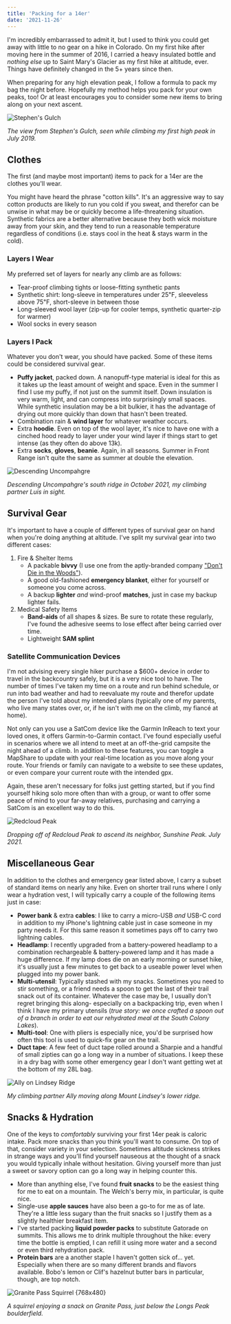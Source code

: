 ```yaml
---
title: 'Packing for a 14er'
date: '2021-11-26'
---
```


I'm incredibly embarrassed to admit it, but I used to think you could get away with little to no gear on a hike in Colorado. On my first hike after moving here in the summer of 2016, I carried a heavy insulated bottle and _nothing else_ up to Saint Mary's Glacier as my first hike at altitude, ever. Things have definitely changed in the 5+ years since then.

When preparing for any high elevation peak, I follow a formula to pack my bag the night before. Hopefully my method helps you pack for your own peaks, too! Or at least encourages you to consider some new items to bring along on your next ascent.

![Stephen's Gulch](https://live.staticflickr.com/65535/51795047198_68e246b5e4_c.jpg)

_The view from Stephen's Gulch, seen while climbing my first high peak in July 2019._

## Clothes

The first (and maybe most important) items to pack for a 14er are the clothes you'll wear.

You might have heard the phrase "cotton kills". It's an aggressive way to say cotton products are likely to run you cold if you sweat, and therefor can be unwise in what may be or quickly become a life-threatening situation. Synthetic fabrics are a better alternative because they both wick moisture away from your skin, and they tend to run a reasonable temperature regardless of conditions (i.e. stays cool in the heat & stays warm in the cold).

### Layers I Wear

My preferred set of layers for nearly any climb are as follows:

- Tear-proof climbing tights or loose-fitting synthetic pants
- Synthetic shirt: long-sleeve in temperatures under 25℉, sleeveless above 75℉, short-sleeve in between those
- Long-sleeved wool layer (zip-up for cooler temps, synthetic quarter-zip for warmer)
- Wool socks in every season

### Layers I Pack

Whatever you don't wear, you should have packed. Some of these items could be considered survival gear.

- **Puffy jacket**, packed down. A nanopuff-type material is ideal for this as it takes up the least amount of weight and space. Even in the summer I find I use my puffy, if not just on the summit itself. Down insulation is very warm, light, and can compress into surprisingly small spaces. While synthetic insulation may be a bit bulkier, it has the advantage of drying out more quickly than down that hasn't been treated.
- Combination rain & **wind layer** for whatever weather occurs.
- Extra **hoodie**. Even on top of the wool layer, it's nice to have one with a cinched hood ready to layer under your wind layer if things start to get intense (as they often do above 13k).
- Extra **socks**, **gloves**, **beanie**. Again, in all seasons. Summer in Front Range isn't quite the same as summer at double the elevation.

![Descending Uncompahgre](https://live.staticflickr.com/65535/51789832732_4de85ea534_b.jpg)

_Descending Uncompahgre's south ridge in October 2021, my climbing partner Luis in sight._

## Survival Gear

It's important to have a couple of different types of survival gear on hand when you're doing anything at altitude. I've split my survival gear into two different cases:

1. Fire & Shelter Items
   - A packable **bivvy** (I use one from the aptly-branded company ["Don't Die in the Woods"](https://dontdieinthewoods.com)).
   - A good old-fashioned **emergency blanket**, either for yourself or someone you come across.
   - A backup **lighter** _and_ wind-proof **matches**, just in case my backup lighter fails.
2. Medical Safety Items
   - **Band-aids** of all shapes & sizes. Be sure to rotate these regularly, I've found the adhesive seems to lose effect after being carried over time.
   - Lightweight **SAM splint**

### Satellite Communication Devices

I'm not advising every single hiker purchase a $600+ device in order to travel in the backcountry safely, but it is a very nice tool to have. The number of times I've taken my time on a route and run behind schedule, or run into bad weather and had to reevaluate my route and therefor update the person I've told about my intended plans (typically one of my parents, who live many states over, or, if he isn't with me on the climb, my fiancé at home).

Not only can you use a SatCom device like the Garmin InReach to text your loved ones, it offers Garmin-to-Garmin contact. I've found especially useful in scenarios where we all intend to meet at an off-the-grid campsite the night ahead of a climb. In addition to these features, you can toggle a MapShare to update with your real-time location as you move along your route. Your friends or family can navigate to a website to see these updates, or even compare your current route with the intended gpx.

Again, these aren't necessary for folks just getting started, but if you find yourself hiking solo more often than with a group, or want to offer some peace of mind to your far-away relatives, purchasing and carrying a SatCom is an excellent way to do this.

![Redcloud Peak](https://live.staticflickr.com/65535/51807025013_a5d55db3be_b.jpg)

_Dropping off of Redcloud Peak to ascend its neighbor, Sunshine Peak. July 2021._

## Miscellaneous Gear

In addition to the clothes and emergency gear listed above, I carry a subset of standard items on nearly any hike. Even on shorter trail runs where I only wear a hydration vest, I will typically carry a couple of the following items just in case:

- **Power bank** & extra **cables**: I like to carry a micro-USB _and_ USB-C cord in addition to my iPhone's lightning cable just in case someone in my party needs it. For this same reason it sometimes pays off to carry two lightning cables.
- **Headlamp**: I recently upgraded from a battery-powered headlamp to a combination rechargeable & battery-powered lamp and it has made a huge difference. If my lamp does die on an early morning or sunset hike, it's usually just a few minutes to get back to a useable power level when plugged into my power bank.
- **Multi-utensil**: Typically stashed with my snacks. Sometimes you need to stir something, or a friend needs a spoon to get the last of their trail snack out of its container. Whatever the case may be, I usually don't regret bringing this along- especially on a backpacking trip, even when I think I have my primary utensils (_true story: we once crafted a spoon out of a branch in order to eat our rehydrated meal at the South Colony Lakes_).
- **Multi-tool**: One with pliers is especially nice, you'd be surprised how often this tool is used to quick-fix gear on the trail.
- **Duct tape**: A few feet of duct tape rolled around a Sharpie and a handful of small zipties can go a long way in a number of situations. I keep these in a dry bag with some other emergency gear I don't want getting wet at the bottom of my 28L bag.

![Ally on Lindsey Ridge](https://live.staticflickr.com/65535/51817988165_febd3f2b4f_b.jpg)

_My climbing partner Ally moving along Mount Lindsey's lower ridge._

## Snacks & Hydration

One of the keys to _comfortably_ surviving your first 14er peak is caloric intake. Pack more snacks than you think you'll want to consume. On top of that, consider variety in your selection. Sometimes altitude sickness strikes in strange ways and you'll find yourself nauseous at the thought of a snack you would typically inhale without hesitation. Giving yourself more than just a sweet or savory option can go a long way in helping counter this.

- More than anything else, I've found **fruit snacks** to be the easiest thing for me to eat on a mountain. The Welch's berry mix, in particular, is quite nice.
- Single-use **apple sauces** have also been a go-to for me as of late. They're a little less sugary than the fruit snacks so I justify them as a slightly healthier breakfast item.
- I've started packing **liquid powder packs** to substitute Gatorade on summits. This allows me to drink multiple throughout the hike: every time the bottle is emptied, I can refill it using more water and a second or even third rehydration pack.
- **Protein bars** are a another staple I haven't gotten sick of... yet. Especially when there are so many different brands and flavors available. Bobo's lemon or Clif's hazelnut butter bars in particular, though, are top notch.

![Granite Pass Squirrel {768x480}](https://live.staticflickr.com/65535/51795298419_4261144216_b.jpg)

_A squirrel enjoying a snack on Granite Pass, just below the Longs Peak boulderfield._
